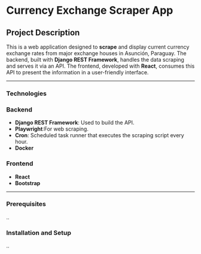 # Currency Exchange Scraper App

## Project Description

This is a web application designed to **scrape** and display current currency exchange rates from major exchange houses in Asunción, Paraguay. The backend, built with **Django REST Framework**, handles the data scraping and serves it via an API. The frontend, developed with **React**, consumes this API to present the information in a user-friendly interface.

---

### Technologies 

### Backend
* **Django REST Framework**: Used to build the API.
* **Playwright**:For web scraping.
* **Cron**: Scheduled task runner that executes the scraping script every hour.
* **Docker**

### Frontend
* **React**
* **Bootstrap**

---

### Prerequisites

..

### Installation and Setup

..







